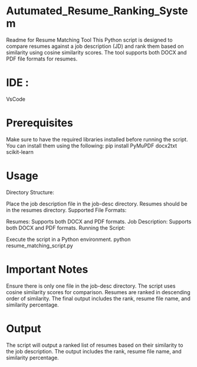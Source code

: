 # Autumated_Resume_Ranking_System

Readme for Resume Matching Tool
This Python script is designed to compare resumes against a job description (JD) and rank them based on similarity using cosine similarity scores. The tool supports both DOCX and PDF file formats for resumes.

# IDE : 
VsCode

# Prerequisites
Make sure to have the required libraries installed before running the script. You can install them using the following:
pip install PyMuPDF docx2txt scikit-learn

# Usage
Directory Structure:

Place the job description file in the job-desc directory.
Resumes should be in the resumes directory.
Supported File Formats:

Resumes: Supports both DOCX and PDF formats.
Job Description: Supports both DOCX and PDF formats.
Running the Script:

Execute the script in a Python environment.
python resume_matching_script.py

# Important Notes
Ensure there is only one file in the job-desc directory.
The script uses cosine similarity scores for comparison.
Resumes are ranked in descending order of similarity.
The final output includes the rank, resume file name, and similarity percentage.

# Output
The script will output a ranked list of resumes based on their similarity to the job description. The output includes the rank, resume file name, and similarity percentage.
